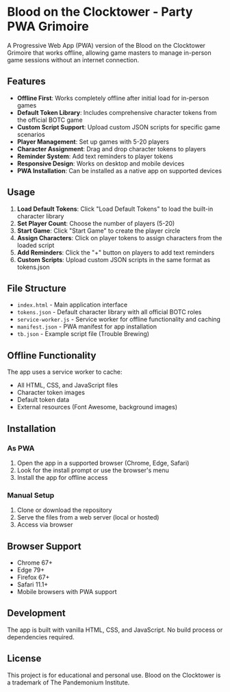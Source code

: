 # Blood on the Clocktower - Party PWA Grimoire

A Progressive Web App (PWA) version of the Blood on the Clocktower Grimoire that works offline, allowing game masters to manage in-person game sessions without an internet connection.

## Features

- **Offline First**: Works completely offline after initial load for in-person games
- **Default Token Library**: Includes comprehensive character tokens from the official BOTC game
- **Custom Script Support**: Upload custom JSON scripts for specific game scenarios
- **Player Management**: Set up games with 5-20 players
- **Character Assignment**: Drag and drop character tokens to players
- **Reminder System**: Add text reminders to player tokens
- **Responsive Design**: Works on desktop and mobile devices
- **PWA Installation**: Can be installed as a native app on supported devices

## Usage

1. **Load Default Tokens**: Click "Load Default Tokens" to load the built-in character library
2. **Set Player Count**: Choose the number of players (5-20)
3. **Start Game**: Click "Start Game" to create the player circle
4. **Assign Characters**: Click on player tokens to assign characters from the loaded script
5. **Add Reminders**: Click the "+" button on players to add text reminders
6. **Custom Scripts**: Upload custom JSON scripts in the same format as tokens.json

## File Structure

- `index.html` - Main application interface
- `tokens.json` - Default character library with all official BOTC roles
- `service-worker.js` - Service worker for offline functionality and caching
- `manifest.json` - PWA manifest for app installation
- `tb.json` - Example script file (Trouble Brewing)

## Offline Functionality

The app uses a service worker to cache:
- All HTML, CSS, and JavaScript files
- Character token images
- Default token data
- External resources (Font Awesome, background images)

## Installation

### As PWA
1. Open the app in a supported browser (Chrome, Edge, Safari)
2. Look for the install prompt or use the browser's menu
3. Install the app for offline access

### Manual Setup
1. Clone or download the repository
2. Serve the files from a web server (local or hosted)
3. Access via browser

## Browser Support

- Chrome 67+
- Edge 79+
- Firefox 67+
- Safari 11.1+
- Mobile browsers with PWA support

## Development

The app is built with vanilla HTML, CSS, and JavaScript. No build process or dependencies required.

## License

This project is for educational and personal use. Blood on the Clocktower is a trademark of The Pandemonium Institute.

